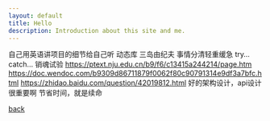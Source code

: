 ```yaml
---
layout: default
title: Hello
description: Introduction about this site and me.
---
```


自己用英语讲项目的细节给自己听
动态库
三岛由纪夫
事情分清轻重缓急
try…catch…
销魂试验
https://ptext.nju.edu.cn/b9/f6/c13415a244214/page.htm
https://doc.wendoc.com/b9309d86711879f0062f80c90791314e9df3a7bfc.html
https://zhidao.baidu.com/question/42019812.html
好的架构设计，api设计很重要啊
节省时间，就是续命

[back](./)
